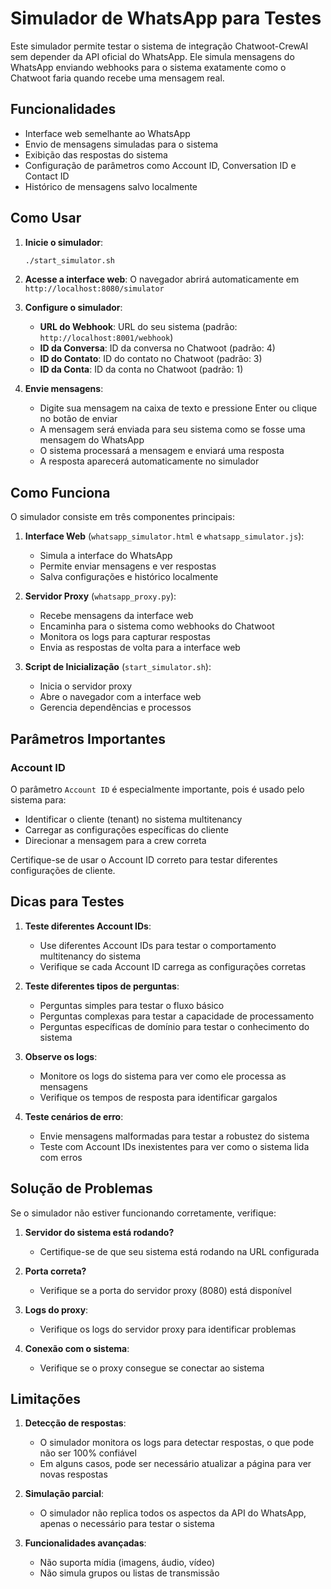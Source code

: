 # Simulador de WhatsApp para Testes

Este simulador permite testar o sistema de integração Chatwoot-CrewAI sem depender da API oficial do WhatsApp. Ele simula mensagens do WhatsApp enviando webhooks para o sistema exatamente como o Chatwoot faria quando recebe uma mensagem real.

## Funcionalidades

- Interface web semelhante ao WhatsApp
- Envio de mensagens simuladas para o sistema
- Exibição das respostas do sistema
- Configuração de parâmetros como Account ID, Conversation ID e Contact ID
- Histórico de mensagens salvo localmente

## Como Usar

1. **Inicie o simulador**:
   ```bash
   ./start_simulator.sh
   ```

2. **Acesse a interface web**:
   O navegador abrirá automaticamente em `http://localhost:8080/simulator`

3. **Configure o simulador**:
   - **URL do Webhook**: URL do seu sistema (padrão: `http://localhost:8001/webhook`)
   - **ID da Conversa**: ID da conversa no Chatwoot (padrão: 4)
   - **ID do Contato**: ID do contato no Chatwoot (padrão: 3)
   - **ID da Conta**: ID da conta no Chatwoot (padrão: 1)

4. **Envie mensagens**:
   - Digite sua mensagem na caixa de texto e pressione Enter ou clique no botão de enviar
   - A mensagem será enviada para seu sistema como se fosse uma mensagem do WhatsApp
   - O sistema processará a mensagem e enviará uma resposta
   - A resposta aparecerá automaticamente no simulador

## Como Funciona

O simulador consiste em três componentes principais:

1. **Interface Web** (`whatsapp_simulator.html` e `whatsapp_simulator.js`):
   - Simula a interface do WhatsApp
   - Permite enviar mensagens e ver respostas
   - Salva configurações e histórico localmente

2. **Servidor Proxy** (`whatsapp_proxy.py`):
   - Recebe mensagens da interface web
   - Encaminha para o sistema como webhooks do Chatwoot
   - Monitora os logs para capturar respostas
   - Envia as respostas de volta para a interface web

3. **Script de Inicialização** (`start_simulator.sh`):
   - Inicia o servidor proxy
   - Abre o navegador com a interface web
   - Gerencia dependências e processos

## Parâmetros Importantes

### Account ID

O parâmetro `Account ID` é especialmente importante, pois é usado pelo sistema para:

- Identificar o cliente (tenant) no sistema multitenancy
- Carregar as configurações específicas do cliente
- Direcionar a mensagem para a crew correta

Certifique-se de usar o Account ID correto para testar diferentes configurações de cliente.

## Dicas para Testes

1. **Teste diferentes Account IDs**:
   - Use diferentes Account IDs para testar o comportamento multitenancy do sistema
   - Verifique se cada Account ID carrega as configurações corretas

2. **Teste diferentes tipos de perguntas**:
   - Perguntas simples para testar o fluxo básico
   - Perguntas complexas para testar a capacidade de processamento
   - Perguntas específicas de domínio para testar o conhecimento do sistema

3. **Observe os logs**:
   - Monitore os logs do sistema para ver como ele processa as mensagens
   - Verifique os tempos de resposta para identificar gargalos

4. **Teste cenários de erro**:
   - Envie mensagens malformadas para testar a robustez do sistema
   - Teste com Account IDs inexistentes para ver como o sistema lida com erros

## Solução de Problemas

Se o simulador não estiver funcionando corretamente, verifique:

1. **Servidor do sistema está rodando?**
   - Certifique-se de que seu sistema está rodando na URL configurada

2. **Porta correta?**
   - Verifique se a porta do servidor proxy (8080) está disponível

3. **Logs do proxy**:
   - Verifique os logs do servidor proxy para identificar problemas

4. **Conexão com o sistema**:
   - Verifique se o proxy consegue se conectar ao sistema

## Limitações

1. **Detecção de respostas**:
   - O simulador monitora os logs para detectar respostas, o que pode não ser 100% confiável
   - Em alguns casos, pode ser necessário atualizar a página para ver novas respostas

2. **Simulação parcial**:
   - O simulador não replica todos os aspectos da API do WhatsApp, apenas o necessário para testar o sistema

3. **Funcionalidades avançadas**:
   - Não suporta mídia (imagens, áudio, vídeo)
   - Não simula grupos ou listas de transmissão
